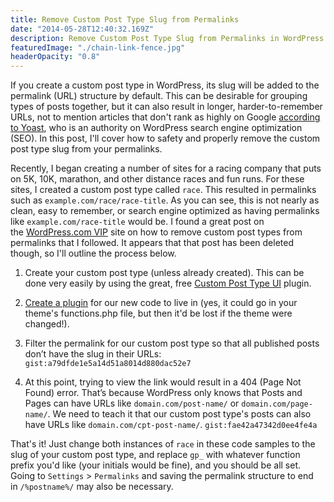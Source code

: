```yaml
---
title: Remove Custom Post Type Slug from Permalinks
date: "2014-05-28T12:40:32.169Z"
description: Remove Custom Post Type Slug from Permalinks in WordPress easily with these two code snippets.
featuredImage: "./chain-link-fence.jpg"
headerOpacity: "0.8"
---
```


If you create a custom post type in WordPress, its slug will be added to the permalink (URL) structure by default. This can be desirable for grouping types of posts together, but it can also result in longer, harder-to-remember URLs, not to mention articles that don't rank as highly on Google [according to Yoast](https://yoast.com/articles/wordpress-seo/), who is an authority on WordPress search engine optimization (SEO). In this post, I'll cover how to safety and properly remove the custom post type slug from your permalinks.

Recently, I began creating a number of sites for a racing company that puts on 5K, 10K, marathon, and other distance races and fun runs. For these sites, I created a custom post type called `race`. This resulted in permalinks such as `example.com/race/race-title`. As you can see, this is not nearly as clean, easy to remember, or search engine optimized as having permalinks like `example.com/race-title` would be. I found a great post on the [WordPress.com VIP](http://vip.wordpress.com/) site on how to remove custom post types from permalinks that I followed. It appears that that post has been deleted though, so I'll outline the process below.

1. Create your custom post type (unless already created). This can be done very easily by using the great, free [Custom Post Type UI](https://wordpress.org/plugins/custom-post-type-ui/) plugin.

1. [Create a plugin](https://codex.wordpress.org/Writing_a_Plugin) for our new code to live in (yes, it could go in your theme's functions.php file, but then it'd be lost if the theme were changed!).

1. Filter the permalink for our custom post type so that all published posts don’t have the slug in their URLs:
`gist:a79dfde1e5a14d51a8014d880dac52e7`

1. At this point, trying to view the link would result in a 404 (Page Not Found) error. That’s because WordPress only knows that Posts and Pages can have URLs like `domain.com/post-name/` or `domain.com/page-name/`. We need to teach it that our custom post type's posts can also have URLs like `domain.com/cpt-post-name/`.
`gist:fae42a47342d0ee4fe4a`

That's it! Just change both instances of `race` in these code samples to the slug of your custom post type, and replace `gp_` with whatever function prefix you'd like (your initials would be fine), and you should be all set. Going to `Settings` > `Permalinks` and saving the permalink structure to end in `/%postname%/` may also be necessary.
